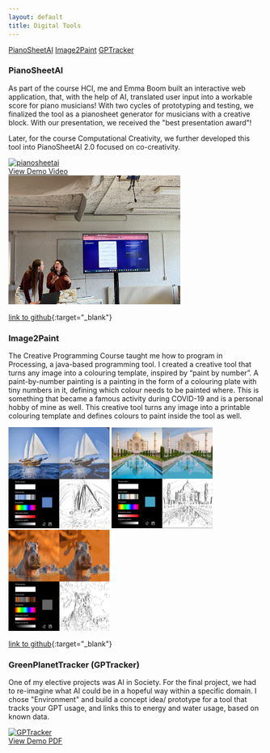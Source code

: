 ```yaml
---
layout: default
title: Digital Tools
---
```



<a href="#PianoSheetAI" class="anchor-button">PianoSheetAI</a>
<a href="#Image2Paint" class="anchor-button">Image2Paint</a>
<a href="#GPTracker" class="anchor-button">GPTracker</a>


<h3 id="PianoSheetAI">PianoSheetAI</h3>

As part of the course HCI, me and Emma Boom built an interactive web application, that, with the help of AI, translated user input into a workable score for piano musicians! With two cycles of prototyping and testing, we finalized the tool as a pianosheet generator for musicians with a creative block. With our presentation, we received the "best presentation award"!


Later, for the course Computational Creativity, we further developed this tool into PianoSheetAI 2.0 focused on co-creativity. 


<div class="video-image-wrapper">
    <div>
        <a href="https://youtu.be/e-GNHiEiJg8" class="image-overlay-link" target="_blank">
            <div class="image-overlay-container-2">
            <img class="projects-square" src="/portfolio/images/pianosheetmain.png" alt="pianosheetai">
            <div class="overlay-text">View Demo Video</div>
            </div>
        </a>
    </div>
    <img src="images/pianosheet2.jpg" width= "340" heigth="250" alt="pianosheet_presentation">
    
</div>


[link to github](https://github.com/Linthevanrooij/PianoSheetAI){:target="_blank"}

<h3 id="Image2Paint">Image2Paint</h3>

The Creative Programming Course taught me how to program in Processing, a java-based programming tool. I created a creative tool that turns any image into a colouring template, inspired by “paint by number”. A paint-by-number painting is a painting in the form of a colouring plate with tiny numbers in it, defining which colour needs to be painted where. This is something that became a famous activity during COVID-19 and is a personal hobby of mine as well. This creative tool turns any image into a printable colouring template and defines colours to paint inside the tool as well. 


<img src="images/CP_2.png" width="200" height="200" alt="sailboat">
<img src="images/CP_3.png" width="200" height="200" alt="TajMahal">
<img src="images/tools_main.png" width="200" height="200" alt="TajMahal">

[link to github](https://github.com/Linthevanrooij/Image2paint){:target="_blank"}

<h3 id="GPTracker">GreenPlanetTracker (GPTracker)</h3>

One of my elective projects was AI in Society. For the final project, we had to re-imagine what AI could be in a hopeful way within a specific domain. I chose "Environment" and build a concept idea/ prototype for a tool that tracks your GPT usage, and links this to energy and water usage, based on known data. 

<div>
    <a href="docs/GreenPlanetTracker.pdf" class="image-overlay-link" target="_blank">
        <div class="image-overlay-container">
        <img class="projects-square" src="/portfolio/images/aisoc.png" alt="GPTracker">
        <div class="overlay-text">View Demo PDF</div>
        </div>
    </a>
</div>





